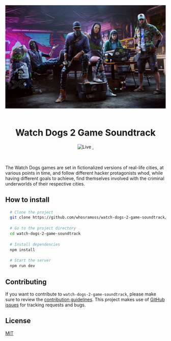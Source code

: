 <img src="./public/banner.webp" alt="Live">
<br/><br/>
<h1 align="center">Watch Dogs 2 Game Soundtrack</h1> 
<div align="center">
  <img src="https://img.shields.io/badge/Website-black" alt="Live">
  <a href="https://nextjs.org/">
    <img src="https://img.shields.io/badge/Next.js-black" alt="">
  </a>
    <img src="https://img.shields.io/badge/Javascript-black" alt="">
  <br>
  <br/><br/>
</div>

The Watch Dogs games are set in fictionalized versions of real-life cities, at various points in time, and follow different hacker protagonists whod, while having different goals to achieve, find themselves involved with the criminal underworlds of their respective cities.

## How to install

```bash
  # Clone the project
  git clone https://github.com/whosramoss/watch-dogs-2-game-soundtrack/

  # Go to the project directory
  cd watch-dogs-2-game-soundtrack

  # Install dependencies
  npm install

  # Start the server 
  npm run dev
```

## Contributing

If you want to contribute to `watch-dogs-2-game-soundtrack`, please make sure to review the [contribution guidelines](https://github.com/whosramoss/watch-dogs-2-game-soundtrack/blob/master/CONTRIBUTING.md). This project makes use of [GitHub issues](https://github.com/whosramoss/watch-dogs-2-game-soundtrack/issues) for
tracking requests and bugs.

## License

[MIT](https://github.com/whosramoss/watch-dogs-2-game-soundtrack/blob/main/LICENSE)
